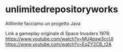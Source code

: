 # unlimitedrepositoryworks
Allllimite facciamo un progetto Java

Link a gameplay originale di Space Invaders 1978:
https://www.youtube.com/watch?v=MU4psw3ccUI
https://www.youtube.com/watch?v=EqZY2CB_t2A